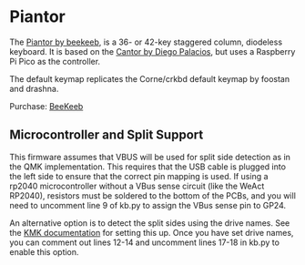 # Piantor

The [Piantor by beekeeb](https://github.com/beekeeb/piantor), is a 36- or 42-key staggered column, diodeless keyboard. It is based on the [Cantor by Diego Palacios](https://github.com/diepala/cantor), but uses a Raspberry Pi Pico as the controller.

The default keymap replicates the Corne/crkbd default keymap by foostan and drashna.

Purchase: [BeeKeeb](https://shop.beekeeb.com/product/piantor-keyboard-kit/)

## Microcontroller and Split Support
This firmware assumes that VBUS will be used for split side detection as in the QMK implementation. This requires that the USB cable is plugged into the left side to ensure that the correct pin mapping is used. If using a rp2040 microcontroller without a VBus sense circuit (like the WeAct RP2040), resistors must be soldered to the bottom of the PCBs, and you will need to uncomment line 9 of kb.py to assign the VBus sense pin to GP24.

An alternative option is to detect the split sides using the drive names. See the [KMK documentation](http://kmkfw.io/docs/split_keyboards#drive-names) for setting this up. Once you have set drive names, you can comment out lines 12-14 and uncomment lines 17-18 in kb.py to enable this option.
